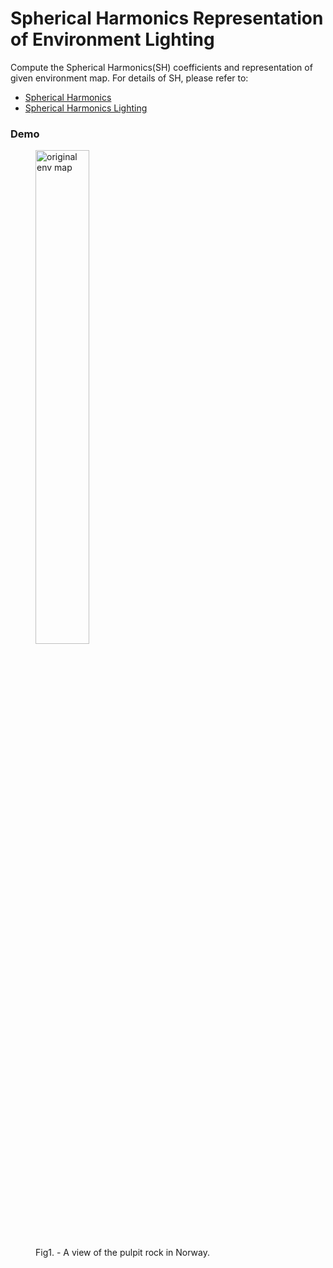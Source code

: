 # Spherical Harmonics Representation of Environment Lighting
Compute the Spherical Harmonics(SH) coefficients and representation of given
environment map.
For details of SH, please refer to:
* [Spherical Harmonics](https://en.wikipedia.org/wiki/Spherical_harmonics)
* [Spherical Harmonics Lighting](https://en.wikipedia.org/wiki/Spherical_harmonic_lighting)

### Demo
<figure>
  <img src="./grace.jpg" alt="original env map" width="45%">
  <figcaption>Fig1. - A view of the pulpit rock in Norway.</figcaption>
</figure>
